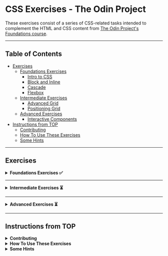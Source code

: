 # CSS Exercises - The Odin Project

These exercises consist of a series of CSS-related tasks intended to complement the HTML and CSS content from [The Odin Project's Foundations course](https://www.theodinproject.com/paths/foundations/courses/foundations).

---

## Table of Contents

- [Exercises](#exercises)
    - [Foundations Exercises](#foundations-exercises)
        - [Intro to CSS](#intro-to-css)
        - [Block and Inline](#block-and-inline)
        - [Cascade](#cascade)
        - [Flexbox](#flexbox)
    - [Intermediate Exercises](#intermediate-exercises)
        - [Advanced Grid](#advanced-grid)
        - [Positioning Grid](#positioning-grid)
    - [Advanced Exercises](#advanced-exercises)
        - [Interactive Components](#interactive-components)
- [Instructions from TOP](#instructions-from-TOP)
    - [Contributing](#contributing)
    - [How To Use These Exercises](#how-to-use-these-exercises)
    - [Some Hints](#some-hints)

---

## Exercises

<details>
<summary><strong>Foundations Exercises ✅</strong></summary>

<details>
<summary>Intro to CSS</summary>

<details>
<summary><strong>Exercise 1: CSS Methods</strong></summary>

#### Task / Instructions:
[README with instructions](./foundations/intro-to-css/01-css-methods/README.md)

#### My Solution:
[index.html](./foundations/intro-to-css/01-css-methods/index.html)
[style.css](./foundations/intro-to-css/01-css-methods/style.css)

#### Watch Demo:
[Watch Demo](https://dinruz.github.io/css-exercises/foundations/intro-to-css/01-css-methods/)

#### Date of Completion:
15-05-2025
</details>

<details>
<summary><strong>Exercise 2: Class ID Selectors</strong></summary>

#### Task / Instructions:
[README with instructions](./foundations/intro-to-css/02-class-id-selectors/README.md)

#### My Solution:
[index.html](./foundations/intro-to-css/02-class-id-selectors/index.html)
[style.css](./foundations/intro-to-css/02-class-id-selectors/style.css)

#### Watch Demo:
[Watch Demo](https://dinruz.github.io/css-exercises/foundations/intro-to-css/02-class-id-selectors/)

#### Date of Completion:
16-05-2025
</details>

<details>
<summary><strong>Exercise 3: Grouping Selectors</strong></summary>

#### Task / Instructions:
[README with instructions](./foundations/intro-to-css/03-grouping-selectors/README.md)

#### My Solution:
[index.html](./foundations/intro-to-css/03-grouping-selectors/index.html)
[style.css](./foundations/intro-to-css/03-grouping-selectors/style.css)

#### Watch Demo:
[Watch Demo](https://dinruz.github.io/css-exercises/foundations/intro-to-css/03-grouping-selectors/)

#### Date of Completion:
16-05-2025
</details>

<details>
<summary><strong>Exercise 4: Chaining Selectors</strong></summary>

#### Task / Instructions:
[README with instructions](./foundations/intro-to-css/04-chaining-selectors/README.md)

#### My Solution:
[index.html](./foundations/intro-to-css/04-chaining-selectors/index.html)
[style.css](./foundations/intro-to-css/04-chaining-selectors/style.css)

#### Watch Demo:
[Watch Demo](https://dinruz.github.io/css-exercises/foundations/intro-to-css/04-chaining-selectors/)

#### Date of Completion:
16-05-2025
</details>

<details>
<summary><strong>Exercise 5: Descendant Combinator</strong></summary>

#### Task / Instructions:
[README with instructions](./foundations/intro-to-css/05-descendant-combinator/README.md)

#### My Solution:
[index.html](./foundations/intro-to-css/05-descendant-combinator/index.html)
[style.css](./foundations/intro-to-css/05-descendant-combinator/style.css)

#### Watch Demo:
[Watch Demo](https://dinruz.github.io/css-exercises/foundations/intro-to-css/05-descendant-combinator/)

#### Date of Completion:
16-05-2025
</details>

</details>

---

<details>
<summary>Block and Inline</summary>

<details>
<summary><strong>Exercise 1: Margin and Padding 01</strong></summary>

#### Task / Instructions:
[README with instructions](./foundations/block-and-inline/01-margin-and-padding-1/README.md)

#### My Solution:
[index.html](./foundations/block-and-inline/01-margin-and-padding-1/index.html)
[style.css](./foundations/block-and-inline/01-margin-and-padding-1/style.css)

#### Watch Demo:
[Watch Demo](https://dinruz.github.io/css-exercises/foundations/block-and-inline/01-margin-and-padding-1/)

#### Date of Completion:
21-05-2025
</details>


<details>
<summary><strong>Exercise 2: Margin and Padding 02</strong></summary>

#### Task / Instructions:
[README with instructions](./foundations/block-and-inline/02-margin-and-padding-2/README.md)

#### My Solution:
[index.html](./foundations/block-and-inline/02-margin-and-padding-2/index.html)
[style.css](./foundations/block-and-inline/02-margin-and-padding-2/style.css)

#### Watch Demo:
[Watch Demo](https://dinruz.github.io/css-exercises/foundations/block-and-inline/02-margin-and-padding-2/)

#### Date of Completion:
21-05-2025
</details>

</details>

---

<details>
<summary>Cascade</summary>

<details>
<summary><strong>Exercise 1: Cascade Fix</strong></summary>

#### Task / Instructions:
[README with instructions](./foundations/cascade/01-cascade-fix/README.md)

#### My Solution:
[index.html](./foundations/cascade/01-cascade-fix/index.html)
[style.css](./foundations/cascade/01-cascade-fix/style.css)

#### Watch Demo:
[Watch Demo](https://dinruz.github.io/css-exercises/foundations/cascade/01-cascade-fix/)

#### Date of Completion:
17-05-2025
</details>

</details>

---

<details>
<summary>Flexbox</summary>

<details>
<summary><strong>Exercise 1: Flex Center</strong></summary>

#### Task / Instructions:
[README with instructions](./foundations/flex/01-flex-center/README.md)

#### My Solution:
[index.html](./foundations/flex/01-flex-center/index.html)
[style.css](./foundations/flex/01-flex-center/style.css)

#### Watch Demo:
[Watch Demo](https://dinruz.github.io/css-exercises/foundations/flex/01-flex-center/)

#### Date of Completion:
27-05-2025
</details>

---

<details>
<summary><strong>Exercise 2: Flex Header</strong></summary>

#### Task / Instructions:
[README with instructions](./foundations/flex/02-flex-header/README.md)

#### My Solution:
[index.html](./foundations/flex/02-flex-header/index.html)
[style.css](./foundations/flex/02-flex-header/style.css)

#### Watch Demo:
[Watch Demo](https://dinruz.github.io/css-exercises/foundations/flex/02-flex-header/)

#### Date of Completion:
27-05-2025
</details>


<details>
<summary><strong>Exercise 3: Flex Header 2</strong></summary>

#### Task / Instructions:
[README with instructions](./foundations/flex/03-flex-header-2/README.md)

#### My Solution:
[index.html](./foundations/flex/03-flex-header-2/index.html)
[style.css](./foundations/flex/03-flex-header-2/style.css)

#### Watch Demo:
[Watch Demo](https://dinruz.github.io/css-exercises/foundations/flex/03-flex-header-2/)

#### Date of Completion:
27-05-2025
</details>


<details>
<summary><strong>Exercise 4: Flex Information</strong></summary>

#### Task / Instructions:
[README with instructions](./foundations/flex/04-flex-information/README.md)

#### My Solution:
[index.html](./foundations/flex/04-flex-information/index.html)
[style.css](./foundations/flex/04-flex-information/style.css)

#### Watch Demo:
[Watch Demo](https://dinruz.github.io/css-exercises/foundations/flex/04-flex-information/)

#### Date of Completion:
27-05-2025
</details>

<details>
<summary><strong>Exercise 5: Flex Modal</strong></summary>

#### Task / Instructions:
[README with instructions](./foundations/flex/05-flex-modal/README.md)

#### My Solution:
[index.html](./foundations/flex/05-flex-modal/index.html)
[style.css](./foundations/flex/05-flex-modal/style.css)

#### Watch Demo:
[Watch Demo](https://dinruz.github.io/css-exercises/foundations/flex/05-flex-modal/)

#### Date of Completion:
30-05-2025
</details>


<details>
<summary><strong>Exercise 6: Flex Layout</strong></summary>

#### Task / Instructions:
[README with instructions](./foundations/flex/06-flex-layout/README.md)

#### My Solution:
[index.html](./foundations/flex/06-flex-layout/index.html)
[style.css](./foundations/flex/06-flex-layout/style.css)

#### Watch Demo:
[Watch Demo](https://dinruz.github.io/css-exercises/foundations/flex/06-flex-layout/)

#### Date of Completion:
30-05-2025
</details>


<details>
<summary><strong>Exercise 7: Flex Layout 2</strong></summary>

#### Task / Instructions:
[README with instructions](./foundations/flex/07-flex-layout-2/README.md)

#### My Solution:
[index.html](./foundations/flex/07-flex-layout-2/index.html)
[style.css](./foundations/flex/07-flex-layout-2/style.css)

#### Watch Demo:
[Watch Demo](https://dinruz.github.io/css-exercises/foundations/flex/07-flex-layout-2/)

#### Date of Completion:
31-05-2025
</details>

</details>
</details>

---

<details>
<summary><strong>Intermediate Exercises ⏳</strong></summary>

<details>
<summary>Advanced Grid</summary>

<details>
<summary><strong>Exercise 1: Responsive Holy Grail</strong></summary>

#### Task / Instructions:
[README with instructions](./intermediate/advanced-grid/01-responsive-holy-grail/README.md)

#### My Solution:
[index.html]()
[style.css]()

#### Watch Demo:
[Watch Demo]()

#### Date of Completion:
/
</details>

<details>
<summary><strong>Exercise 2: Holy Grail Mockup</strong></summary>

#### Task / Instructions:
[README with instructions](./intermediate/advanced-grid/02-holy-grail-mockup/README.md)

#### My Solution:
[index.html]()
[style.css]()

#### Watch Demo:
[Watch Demo]()

#### Date of Completion:
/
</details>

</details>

<details>
<summary>Positioning Grid</summary>

<details>
<summary><strong>Exercise 1: The Holy Grail Layout with Grid</strong></summary>

#### Task / Instructions:
[README with instructions](./intermediate/positioning-grid/the-holy-grail-layout-with-grid/README.md)

#### My Solution:
[index.html]()
[style.css]()

#### Watch Demo:
[Watch Demo]()

#### Date of Completion:
/
</details>

</details>

</details>

---

<details>
<summary><strong>Advanced Exercises ⏳</strong></summary>

<details>
<summary>Interactive Components</summary>

<details>
<summary><strong>Exercise 1: Button Hover Effects</strong></summary>

#### Task / Instructions:
[README with instructions](./advanced/interactive-components/01-button-hover/README.md)

#### My Solution:
[index.html]()
[style.css]()
[script.js]()

#### Watch Demo:
[Watch Demo]()

#### Date of Completion:
/
</details>

<details>
<summary><strong>Exercise 2: Pop-Up Modal Window</strong></summary>

#### Task / Instructions:
[README with instructions](./advanced/interactive-components/02-pop-up/README.md)

#### My Solution:
[index.html]()
[style.css]()
[script.js]()

#### Watch Demo:
[Watch Demo]()

#### Date of Completion:
/
</details>

<details>
<summary><strong>Exercise 3: Dropdown Menu</strong></summary>

#### Task / Instructions:
[README with instructions](./advanced/interactive-components/03-dropdown-menu/README.md)

#### My Solution:
[index.html]()
[style.css]()
[script.js]()

#### Watch Demo:
[Watch Demo]()

#### Date of Completion:
/
</details>

</details>

</details>

---

## Instructions from TOP

<details>
<summary><strong>Contributing</strong></summary>

- If you have suggestions to improve an exercise, ideas for a new exercise, or notice an issue with an exercise, please feel free to open an issue after thoroughly reading our [contributing guide](https://github.com/TheOdinProject/.github/blob/main/CONTRIBUTING.md).
</details>

<details>
<summary><strong>How To Use These Exercises</strong></summary>

1.  Fork and clone this repository. To learn how to fork a repository, see the GitHub documentation on how to [fork a repo](https://docs.github.com/en/get-started/quickstart/fork-a-repo).
    * Copies of repositories on your machine are called clones. If you need help cloning to your local environment, you can learn how from the GitHub documentation on [cloning a repository](https://docs.github.com/en/github/creating-cloning-and-archiving-repositories/cloning-a-repository-from-github/cloning-a-repository).
2.  Go to an exercise directory and open the HTML file in a web browser. You can open the file directly or use something like VSCode's Live Server extension.
3.  For each exercise, read the README thoroughly before starting any work.
    * Each README has a "Self Check" list. Use this to ensure you haven't missed any important details in your implementation.
4.  Make your edits in the `index.html` and/or the `style.css` files in order to make the output in your browser look like the Desired Outcome image(s).
    * Depending on the instructions of the exercise, you may only need to make edits in one of these files.
5.  Once you successfully finish an exercise, check TOP's solution to compare it with yours.
    * You should not be checking the solution for an exercise until you finish it!
    * If your solution differs wildly from TOP's solution (and still passes the exercise's requirements), that's completely fine. Do feel free to ask about it in our Discord if there are parts you do not understand.

> [!IMPORTANT]
> Do not submit your solutions to this repo, as any PRs that do so will be closed without merging.
</details>


<details>
<summary><strong>Some Hints</strong></summary>

-   The official solutions put all changes at the _end_ of the CSS file, which may duplicate some selectors (e.g. there might be a `body {}` in the given CSS and another `body {}` in the solution). When you are working on an exercise, it is best practice to add your CSS to existing selectors instead of duplicating them at the end of the file. We're sacrificing this best practice in our official solutions to make it extra clear to you what things we changed to solve the exercise.
-   Unless listed in the self-check section, do not worry about getting the exact pixel value for things like margin, padding and font size. These exercises are intended to test your knowledge of CSS, not your ability to guess that a screenshot is using `font: sans-serif bold 16px` or that the margin is _exactly_ `42px`.